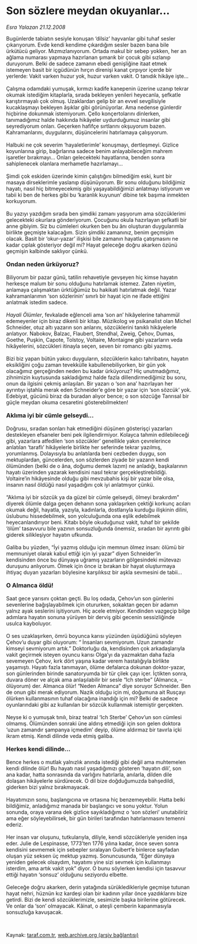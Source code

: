 # Son sözlere meydan okuyanlar...

*Esra Yalazan 21.12.2008*

<div class="taraf_structure_2col_1zq">
<div class="margen_n">



 <p>Bugünlerde tabiatın sesiyle konuşan ‘dilsiz’ hayvanlar gibi tuhaf sesler çıkarıyorum. Evde kendi kendime çıkardığım sesler bazen bana bile ürkütücü geliyor. Mızmızlanıyorum. Ortada makul bir sebep yokken, her an ağlama numarası yapmaya hazırlanan şımarık bir çocuk gibi sızlanıp duruyorum. Belki de sadece zamanın ebedi genişliğine itaat etmek istemeyen basit bir içgüdünün hırçın direnişi kanat çırpıyor içerde bir yerlerde: Vakit varken huzur yok, huzur varken vakit. O tanıdık hikâye işte... <br/><br/>Çalışma odamdaki yumuşak, kırmızı kadife kanepenin üzerine uzanıp tekrar okumak istediğim kitaplarla, sırada bekleyen yenileri heyecanla, şefkatle karıştırmayalı çok olmuş. Uzaklardan gelip bir an evvel sevgilisiyle kucaklaşmayı bekleyen âşıklar gibi görünüyorlar. Ama nedense günlerdir hiçbirine dokunmak istemiyorum. Çello konçertolarını dinlerken, tanımadığımız halde hakkında hikâyeler uydurduğumuz insanlar gibi seyrediyorum onları. Geçerken hafifçe sırtlarını okşuyorum bazen. Kahramanlarını, duygularını, düşüncelerini hatırlamaya çalışıyorum. <br/><br/>Halbuki ne çok severim ‘hayaletlerimle’ konuşmayı, dertleşmeyi. Gizlice koyunlarına girip, bağırlarına sadece benim anlayabileceğim mahrem işaretler bırakmayı... Onları gelecekteki hayatlarına, benden sonra sahiplenecek olanlara merhametle hazırlamayı... <br/><br/>Şimdi çok eskiden üzerinde kimin çalıştığını bilmediğim eski, kunt bir masaya dirseklerimle yaslanıp düşünüyorum. Bir sonu olduğunu bildiğimiz hayatı, nasıl hiç bitmeyecekmiş gibi yaşayabildiğimizi anlatmayı istiyorum ve tabii ki ben de herkes gibi bu ‘karanlık kuyunun’ dibine tek başıma inmekten korkuyorum. <br/><br/>Bu yazıyı yazdığım sırada ben şimdiki zamanı yaşıyorum ama sözcüklerimi gelecekteki okurlara gönderiyorum. Çocuğunu okula hazırlayan şefkatli bir anne gibiyim. Siz bu cümleleri okurken ben bu ânı oluşturan duygularımla birlikte geçmişte kalacağım. Sizin şimdiki zamanınız, benim geçmişim olacak. Basit bir ‘okur-yazar’ ilişkisi bile zamanın hayatla çatışmasını ne kadar çıplak gösteriyor değil mi? Hayat geleceğe doğru akarken özünü geçmişin kalbinde saklıyor çünkü. <b><br/><br/><font size="3">Ondan neden ürküyoruz?</font></b> <br/><br/>Biliyorum bir pazar günü, tatilin rehavetiyle gevşeyen hiç kimse hayatın herkesçe malum bir sonu olduğunu hatırlamak istemez. Zaten niyetim, anlamaya çalışmaktan ürktüğümüz bu hakikati hatırlatmak değil. Yazar kahramanlarımın ‘son sözlerinin’ sınırlı bir hayat için ne ifade ettiğini anlatmak istedim sadece. <i><br/><br/>Hayali Ölümler</i>, fevkalade eğlenceli ama ‘son an’ hikâyelerine tahammül edemeyenler için biraz dikenli bir kitap. Müzikolog ve psikanalist olan Michel Schneider, otuz altı yazarın son anlarını, sözcüklerini tanıklı hikâyelerle anlatıyor. Nabokov, Balzac, Flaubert, Stendhal, Zweig, Çehov, Dumas, Goethe, Puşkin, Capote, Tolstoy, Voltaire, Montaigne gibi yazarların veda hikâyelerini, sözcükleri itinayla seçen, seven bir romancı gibi yazmış. <br/><br/>Bizi biz yapan bütün yakıcı duyguların, sözcüklerin kalıcı tahribatını, hayatın eksikliğini çoğu zaman tevekkülle kabullenebiliyorken, bir gün yok olacağımız gerçeğinden neden bu kadar ürküyoruz? Hiç unutmadığımız, zihnimizin kuytusunda sakladığımız halde fazla dillendirmediğimiz bu soru, onun da ilgisini çekmiş anlaşılan. Bir yazarı o ‘son ana’ hazırlayan her ayrıntıyı iştahla merak eden Schneider’e göre bir yazar için ‘son sözcük’ yok. Edebiyat, gücünü biraz da buradan alıyor bence; o son sözcüğe Tanrısal bir güçle meydan okuma cesaretini gösterebilmekten! <b><br/><br/><font size="3">Aklıma iyi bir cümle gelseydi...</font></b><font size="3"> <br/></font><br/>Doğrusu, sıradan sonları hak etmediğini düşünen gösterişçi yazarları destekleyen efsaneler beni pek ilgilendirmiyor. Kolayca tahmin edilebileceği gibi, yazarlara atfedilen ‘son sözcükler’ genellikle yakın çevrelerince anlatılan ‘taraflı’ hikâyelerle birlikte her seferinde tekrar yazılmış, yorumlanmış. Dolayısıyla bu anlatılarda beni cezbeden duygu, son mektuplardan, güncelerden, son sözlerden ziyade bir yazarın kendi ölümünden (belki de o âna, doğumu demek lazım) ne anladığı, başkalarının hayatı üzerinden yazarak kendisini nasıl tekrar gerçekleştirebildiği. Voltaire’in hikâyesinde olduğu gibi mevzubahis kişi bir yazar bile olsa, insanın nasıl öldüğü nasıl yaşadığını çok iyi anlatmıyor çünkü. <br/><br/>“Aklıma iyi bir sözcük ya da güzel bir cümle gelseydi, ölmeyi bırakırdım” diyerek ölümle dalga geçen dehanın sona yaklaşırken çektiği korkunç acıları okumak değil, hayatla, yazıyla, kadınlarla, dostlarıyla kurduğu ilişkinin dilini, üslubunu hissedebilmek, son yolculuğunda ona eşlik edebilmek heyecanlandırıyor beni. Kitabı böyle okuduğunuz vakit, tuhaf bir şekilde ‘ölüm’ tasavvuru bile yazının sonsuzluğunda önemsiz, sıradan bir ayrıntı gibi giderek silikleşiyor hayatın ufkunda. <br/><br/>Galiba bu yüzden, “İyi yazmış olduğu için memnun ölmez insan: ölümü bir memnuniyet olarak kabul ettiği için iyi yazar” diyen Schneider’in kendisinden önce bu dünyaya uğramış yazarların gölgesindeki mütevazı duruşunu anlıyorum. Ölmek için önce iz bırakan bir hayat oluşturmaya ihtiyaç duyan yazarları böylesine karşılıksız bir aşkla sevmesini de tabii... <b><br/><br/><font size="3">O Almanca öldü!</font></b> <br/><br/>Saat gece yarısını çoktan geçti. Bu loş odada, Çehov’un son günlerini sevenlerine bağışlayabilmek için otururken, sokaktan geçen bir adamın yalnız ayak seslerini işitiyorum. Hiç acele etmiyor. Kendinden vazgeçip bilge adımlara hayatın sonuna yürüyen bir derviş gibi gecenin sessizliğinde usulca kayboluyor. <br/><br/>O ses uzaklaşırken, ömrü boyunca karısı yüzünden üşüdüğünü söyleyen Çehov’u duyar gibi oluyorum: “ İnsanları sevmiyorum. Uzun zamandır kimseyi sevmiyorum artık.” Doktorluğu da, kendisinden çok arkadaşlarıyla vakit geçirmek isteyen oyuncu karısı Olga’yı da yazmaktan daha fazla sevemeyen Çehov, kırk dört yaşına kadar verem hastalığıyla birlikte yaşamıştı. Hayatı fazla tanımayan, ölüme defalarca dokunan doktor-yazar, son günlerinden birinde sanatoryumda bir tür çilek çayı içer. İçtikten sonra, duvara döner ve alçak ama anlaşılabilir bir sesle “Ich sterbe” (Almanca, –ölüyorum) der. Almanca ölür! “Neden Almanca” diye soruyor Schneider. Ben de onun gibi merak ediyorum. Nazik olduğu için mi, doğumuna ait Rusçayı ölürken kullanmasının tuhaf olacağına inandığı için mi? Belki de sadece oyunlarındaki gibi az kullanılan bir sözcük kullanmak istemiştir gerçekten. <br/><br/>Neyse ki o yumuşak tınılı, biraz teatral ‘Ich Sterbe’ Çehov’un son cümlesi olmamış. Ölümünden sonraki üne aldırış etmediği için son gelen doktora ‘uzun zamandır şampanya içmedim’ deyip, ölüme aldırmaz bir tavırla içki ikram etmiş. Kendi dilinde veda etmiş galiba. <b><br/><br/><font size="3">Herkes kendi dilinde...</font></b> <br/><br/>Bence herkes o mutlak yalnızlık anında istediği gibi değil ama muhtemelen kendi dilinde ölür! Bu hayatı nasıl yaşadığımızı gösteren ‘hayatın dili’, son ana kadar, hatta sonrasında da varlığını hatırlarla, anılarla, dilden dile dolaşan hikâyelerle sürdürecek. O dil bize doğduğumuzda bahşedildi, giderken bizi yalnız bırakmayacak. <br/><br/>Hayatımızın sonu, başlangıcına ve ortasına hiç benzemeyebilir. Hatta belki bildiğimiz, anladığımız manada bir başlangıcı ve sonu yoktur. Yolun sonunda, oraya varana dek gizlice sayıkladığımız o ‘son sözleri’ unutabiliriz ama eğer söyleyebilirsek, bir gün birileri tarafından hatırlanmasını temenni ederiz. <br/><br/>Her insan var oluşunu, tutkularıyla, diliyle, kendi sözcükleriyle yeniden inşa eder. Julie de Lespinasse, 1773’ten 1776 yılına kadar, önce seven sonra kendisini sevmemek için sebepler sıralayan Guibert’e binlerce sayfadan oluşan yüz seksen üç mektup yazmış. Sonuncusunda, “Eğer dünyaya yeniden gelecek olsaydım, hayatımı yine sizi sevmek için kullanmayı isterdim, ama artık vakit yok” diyor. O bunu söylerken kendisi için tasavvur ettiği hayatın ‘sonsuz’ olduğunu seziyordu elbette. <br/><br/>Geleceğe doğru akarken, derin yatağında sürükledikleriyle geçmişe tutunan hayat nehri, hüznün kız kardeşi olan bir kadının yıllar önce yazdıklarını bize getirdi. Bizi de kendi sözcüklerimizle, sesimizle başka birilerine götürecek. Ve onlar da ‘son’ olmayacak. Kâinat, o ateşli çemberin kapanmasıyla sonsuzluğa kavuşacak.</p>

<br/>


<div id="taraf_not">
</div>

</div>


</div>

Kaynak: [taraf.com.tr](http://www.taraf.com.tr:80/makale/3205.htm), [web.archive.org (arşiv bağlantısı)](http://web.archive.org/web/20090414192726/http://www.taraf.com.tr:80/makale/3205.htm)
